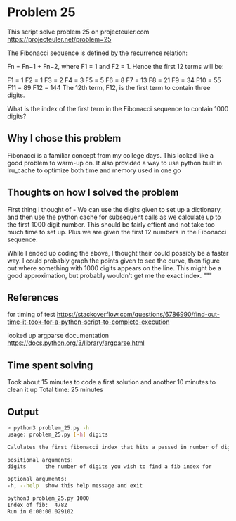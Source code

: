 # Problem 25
This script solve problem 25 on projecteuler.com
https://projecteuler.net/problem=25

The Fibonacci sequence is defined by the recurrence relation:

Fn = Fn−1 + Fn−2, where F1 = 1 and F2 = 1.
Hence the first 12 terms will be:

F1 = 1
F2 = 1
F3 = 2
F4 = 3
F5 = 5
F6 = 8
F7 = 13
F8 = 21
F9 = 34
F10 = 55
F11 = 89
F12 = 144
The 12th term, F12, is the first term to contain three digits.

What is the index of the first term in the Fibonacci sequence to contain 1000 digits?
## Why I chose this problem
Fibonacci is a familiar concept from my college days. This looked like a good problem to warm-up on. It also provided a way to use python built in lru_cache
to optimize both time and memory used in one go
## Thoughts on how I solved the problem
First thing i thought of - We can use the digits given to set up a dictionary, and then use the python cache for subsequent calls as we calculate up to the first 1000 digit number. This should be fairly effient and not take too much time to set up. Plus we are given the first 12 numbers in the Fibonacci sequence.

While I ended up coding the above, I thought their could possibly be a faster way. I could probably graph the points given to see the curve, then figure out where something with 1000 digits appears on the line. This might be a good approximation, but probably wouldn't get me the exact index. 
"""

## References
for timing of test
https://stackoverflow.com/questions/6786990/find-out-time-it-took-for-a-python-script-to-complete-execution

looked up argparse documentation
https://docs.python.org/3/library/argparse.html
## Time spent solving
Took about 15 minutes to code a first solution and another 10 minutes to clean it up
Total time: 25 minutes
## Output
```bash
> python3 problem_25.py -h
usage: problem_25.py [-h] digits

Calulates the first fibonacci index that hits a passed in number of digits

positional arguments:
digits      the number of digits you wish to find a fib index for

optional arguments:
-h, --help  show this help message and exit
```
```bash
python3 problem_25.py 1000
Index of fib:  4782
Run in 0:00:00.029102
```
